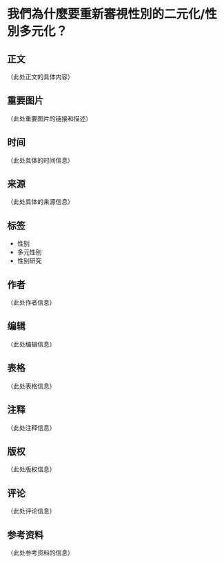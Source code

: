 # 我們為什麼要重新審視性別的二元化/性別多元化？

## 正文

（此处正文的具体内容）

## 重要图片

（此处重要图片的链接和描述）

## 时间

（此处具体的时间信息）

## 来源

（此处具体的来源信息）

## 标签

- 性别
- 多元性别
- 性别研究

## 作者

（此处作者信息）

## 编辑

（此处编辑信息）

## 表格

（此处表格信息）

## 注释

（此处注释信息）

## 版权

（此处版权信息）

## 评论

（此处评论信息）

## 参考资料

（此处参考资料的信息）
<!-- tcd_original_link https://www.xinshengproject.org/post/outsidethegenderbinary-traditional -->
